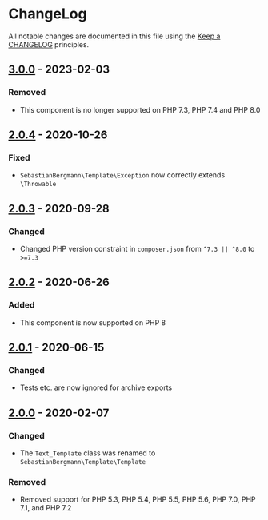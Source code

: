 # ChangeLog

All notable changes are documented in this file using the [Keep a CHANGELOG](http://keepachangelog.com/) principles.

## [3.0.0] - 2023-02-03

### Removed

* This component is no longer supported on PHP 7.3, PHP 7.4 and PHP 8.0

## [2.0.4] - 2020-10-26

### Fixed

* `SebastianBergmann\Template\Exception` now correctly extends `\Throwable`

## [2.0.3] - 2020-09-28

### Changed

* Changed PHP version constraint in `composer.json` from `^7.3 || ^8.0` to `>=7.3`

## [2.0.2] - 2020-06-26

### Added

* This component is now supported on PHP 8

## [2.0.1] - 2020-06-15

### Changed

* Tests etc. are now ignored for archive exports

## [2.0.0] - 2020-02-07

### Changed

* The `Text_Template` class was renamed to `SebastianBergmann\Template\Template`

### Removed

* Removed support for PHP 5.3, PHP 5.4, PHP 5.5, PHP 5.6, PHP 7.0, PHP 7.1, and PHP 7.2 

[3.0.0]: https://github.com/sebastianbergmann/php-text-template/compare/2.0.4...main
[2.0.4]: https://github.com/sebastianbergmann/php-text-template/compare/2.0.3...2.0.4
[2.0.3]: https://github.com/sebastianbergmann/php-text-template/compare/2.0.2...2.0.3
[2.0.2]: https://github.com/sebastianbergmann/php-text-template/compare/2.0.1...2.0.2
[2.0.1]: https://github.com/sebastianbergmann/php-text-template/compare/2.0.0...2.0.1
[2.0.0]: https://github.com/sebastianbergmann/php-text-template/compare/1.2.1...2.0.0
